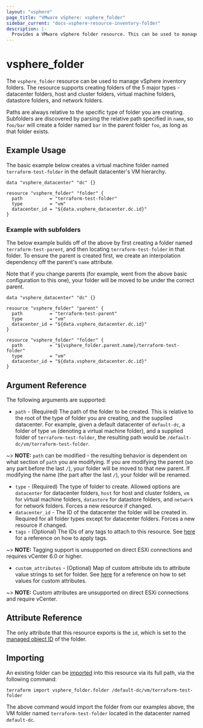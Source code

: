 ```yaml
---
layout: "vsphere"
page_title: "VMware vSphere: vsphere_folder"
sidebar_current: "docs-vsphere-resource-inventory-folder"
description: |-
  Provides a VMware vSphere folder resource. This can be used to manage vSphere inventory folders.
---
```


# vsphere\_folder

The `vsphere_folder` resource can be used to manage vSphere inventory folders.
The resource supports creating folders of the 5 major types - datacenter
folders, host and cluster folders, virtual machine folders, datastore folders,
and network folders.

Paths are always relative to the specific type of folder you are creating.
Subfolders are discovered by parsing the relative path specified in `name`, so
`foo/bar` will create a folder named `bar` in the parent folder `foo`, as long
as that folder exists.

## Example Usage

The basic example below creates a virtual machine folder named
`terraform-test-folder` in the default datacenter's VM hierarchy. 

```hcl
data "vsphere_datacenter" "dc" {}

resource "vsphere_folder" "folder" {
  path          = "terraform-test-folder"
  type          = "vm"
  datacenter_id = "${data.vsphere_datacenter.dc.id}"
}
```

### Example with subfolders

The below example builds off of the above by first creating a folder named
`terraform-test-parent`, and then locating `terraform-test-folder` in that
folder. To ensure the parent is created first, we create an interpolation
dependency off the parent's `name` attribute.

Note that if you change parents (for example, went from the above basic
configuration to this one), your folder will be moved to be under the correct
parent.

```hcl
data "vsphere_datacenter" "dc" {}

resource "vsphere_folder" "parent" {
  path          = "terraform-test-parent"
  type          = "vm"
  datacenter_id = "${data.vsphere_datacenter.dc.id}"
}

resource "vsphere_folder" "folder" {
  path          = "${vsphere_folder.parent.name}/terraform-test-folder"
  type          = "vm"
  datacenter_id = "${data.vsphere_datacenter.dc.id}"
}
```

## Argument Reference

The following arguments are supported:

* `path` - (Required) The path of the folder to be created. This is relative to
  the root of the type of folder you are creating, and the supplied datacenter.
  For example, given a default datacenter of `default-dc`, a folder of type
  `vm` (denoting a virtual machine folder), and a supplied folder of
  `terraform-test-folder`, the resulting path would be
  `/default-dc/vm/terraform-test-folder`.

~> **NOTE:** `path` can be modified - the resulting behavior is dependent on
what section of `path` you are modifying. If you are modifying the parent (so
any part before the last `/`), your folder will be moved to that new parent. If
modifying the name (the part after the last `/`), your folder will be renamed.

* `type` - (Required) The type of folder to create. Allowed options are
  `datacenter` for datacenter folders, `host` for host and cluster folders,
  `vm` for virtual machine folders, `datastore` for datastore folders, and
  `network` for network folders. Forces a new resource if changed.
* `datacenter_id` - The ID of the datacenter the folder will be created in.
  Required for all folder types except for datacenter folders. Forces a new
  resource if changed.
* `tags` - (Optional) The IDs of any tags to attach to this resource. See
  [here][docs-applying-tags] for a reference on how to apply tags.

[docs-applying-tags]: /docs/providers/vsphere/r/tag.html#using-tags-in-a-supported-resource

~> **NOTE:** Tagging support is unsupported on direct ESXi connections and
requires vCenter 6.0 or higher.

* `custom_attributes` - (Optional) Map of custom attribute ids to attribute 
  value strings to set for folder. See [here][docs-setting-custom-attributes] 
  for a reference on how to set values for custom attributes.

[docs-setting-custom-attributes]: /docs/providers/vsphere/r/custom_attribute.html#using-custom-attributes-in-a-supported-resource

~> **NOTE:** Custom attributes are unsupported on direct ESXi connections 
and require vCenter.

## Attribute Reference

The only attribute that this resource exports is the `id`, which is set to the
[managed object ID][docs-about-morefs] of the folder.

[docs-about-morefs]: /docs/providers/vsphere/index.html#use-of-managed-object-references-by-the-vsphere-provider

## Importing

An existing folder can be [imported][docs-import] into this resource via
its full path, via the following command:

[docs-import]: https://www.terraform.io/docs/import/index.html

```
terraform import vsphere_folder.folder /default-dc/vm/terraform-test-folder
```

The above command would import the folder from our examples above, the VM
folder named `terraform-test-folder` located in the datacenter named
`default-dc`.
